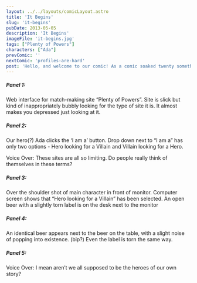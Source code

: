 ```yaml
---
layout: ../../layouts/comicLayout.astro
title: 'It Begins'
slug: 'it-begins'
pubDate: 2013-05-05 
description: 'It Begins'
imageFile: 'it-begins.jpg'
tags: ["Plenty of Powers"]
characters: ["Ada"]
prevComic: '' 
nextComic: 'profiles-are-hard'
post: 'Hello, and welcome to our comic! As a comic soaked twenty something, been wanting to do a web-comic for a while. It’s practically a rite of passage. So, here we are, with my not so grand (though improving) art, and Andrew’s pretty great (editorially whipped into shape by me) writing, and it’s all combined to make A WORK OF MADDENING SOMETHING OR OTHER. So off we go, into a world of superpowers and adventure.'
---
```


<div class="panel"><h5>Panel 1:</h5><p class="description">Web interface for match-making site “Plenty of Powers”. Site is slick but kind of inappropriately bubbly looking for the type of site it is. It almost makes you depressed just looking at it.</p></div><div class="panel"><h5>Panel 2:</h5><p class="description">Our hero(?) Ada clicks the ‘I am a’ button. Drop down next to “I am a” has only two options - Hero looking for a Villain and Villain looking for a Hero.</p><p class="dialogue"><span class="name">Voice Over:</span> These sites are all so limiting. Do people really think of themselves in these terms?</p></div><div class="panel"><h5>Panel 3:</h5><p class="description">Over the shoulder shot of main character in front of monitor. Computer screen shows that “Hero looking for a Villain” has been selected. An open beer with a slightly torn label is on the desk next to the monitor</p></div><div class="panel"><h5>Panel 4:</h5><p class="description">An identical beer appears next to the beer on the table, with a slight noise of popping into existence. (bip?) Even the label is torn the same way.</p></div><div class="panel"><h5>Panel 5:</h5><p class="dialogue"><span class="name">Voice Over:</span> I mean aren’t we all supposed to be the heroes of our own story?</p>

